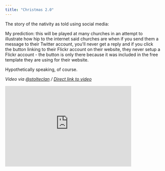 ```yaml
---
title: "Christmas 2.0"
---
```

<p>The story of the nativity as told using social media:</p>
<p>My prediction: this will be played at many churches in an attempt to illustrate how hip to the internet said churches are when if you send them a message to their Twitter account, you'll never get a reply and if you click the button linking to their Flickr account on their website, they never setup a Flickr account - the button is only there because it was included in the free template they are using for their website.</p>
<p>Hypothetically speaking, of course.</p>
<p><em>Video via <a href="https://twitter.com/stolteclan/status/15458601137086466">@stolteclan</a> / <a href="https://www.youtube.com/watch?v=vZrf0PbAGSk">Direct link to video</a></em></p>

<iframe title="YouTube video player" class="youtube-player" type="text/html" width="408" height="260" src="https://www.youtube.com/embed/vZrf0PbAGSk?rel=0" frameborder="0"></iframe>
